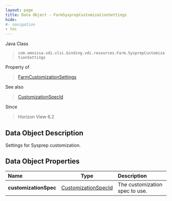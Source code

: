 ```yaml
---
layout: page
title: Data Object - FarmSysprepCustomizationSettings
hide:
#- navigation
- toc
---
```






Java Class
> `com.omnissa.vdi.vlsi.binding.vdi.resources.Farm.SysprepCustomizationSettings`

Property of
> [FarmCustomizationSettings](vdi.resources.Farm.CustomizationSettings.md#field_detail)

See also
> [CustomizationSpecId](vdi.entity.CustomizationSpecId.md)

Since
> Horizon View 6.2


## Data Object Description

Settings for Sysprep customization.

## Data Object Properties

 Name | Type | Description
:---|:---:|:---
**customizationSpec**| [CustomizationSpecId](vdi.entity.CustomizationSpecId.md)|  The customization spec to use.
 


 
